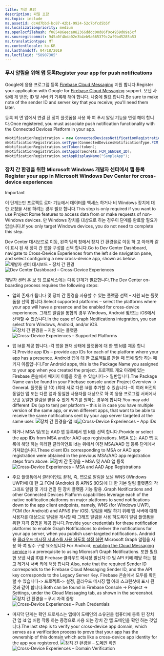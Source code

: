 ```yaml
---
title: 파일 포함
description: 파일 포함
ms.topic: include
ms.assetid: dc4d7bbd-bc87-42b1-9924-52c7bfcd5b5f
ms.localizationpriority: medium
ms.openlocfilehash: f085486eece082366dddc00d86f0c4959d09a5cf
ms.sourcegitcommit: 945a0f4bda02e3b4eb9a665379c2af9bd5285a53
ms.translationtype: MT
ms.contentlocale: ko-KR
ms.lasthandoff: 04/18/2019
ms.locfileid: "58907305"
---
```

### <a name="register-your-app-for-push-notifications"></a><span data-ttu-id="d353d-103">푸시 알림을 위해 앱 등록</span><span class="sxs-lookup"><span data-stu-id="d353d-103">Register your app for push notifications</span></span>

<span data-ttu-id="d353d-104">Google에 응용 프로그램 등록 [Firebase Cloud Messaging](https://firebase.google.com/docs/cloud-messaging/android/client) 지원 합니다.</span><span class="sxs-lookup"><span data-stu-id="d353d-104">Register your application with Google for [Firebase Cloud Messaging](https://firebase.google.com/docs/cloud-messaging/android/client) support.</span></span> <span data-ttu-id="d353d-105">보낸 사람에 게 받은; ID 및 서버 키 기록해 해야 합니다. 나중에 필요 합니다.</span><span class="sxs-lookup"><span data-stu-id="d353d-105">Be sure to make note of the sender ID and server key that you receive; you'll need them later.</span></span>

<span data-ttu-id="d353d-106">등록 되 면 앱에서 연결 된 장치 플랫폼을 사용 하 여 푸시 알림 기능을 연결 해야 합니다.</span><span class="sxs-lookup"><span data-stu-id="d353d-106">Once registered, you must associate push notification functionality with the Connected Devices Platform in your app.</span></span>

```Java
mNotificationRegistration = new ConnectedDevicesNotificationRegistration();
mNotificationRegistration.setType(ConnectedDevicesNotificationType.FCM);
mNotificationRegistration.setToken(token);
mNotificationRegistration.setAppId(Secrets.FCM_SENDER_ID);
mNotificationRegistration.setAppDisplayName("SampleApp");
```

### <a name="register-your-app-in-microsoft-windows-dev-center-for-cross-device-experiences"></a><span data-ttu-id="d353d-107">장치 간 환경을 위한 Microsoft Windows 개발자 센터에서 앱 등록</span><span class="sxs-lookup"><span data-stu-id="d353d-107">Register your app in Microsoft Windows Dev Center for cross-device experiences</span></span>

> [!IMPORTANT]
> <span data-ttu-id="d353d-108">이 단계는만 프로젝트 로마 기능에서 데이터를 액세스 하거나 비 Windows 장치에 대 한 요청을 사용 하려는 경우 필요 합니다.</span><span class="sxs-lookup"><span data-stu-id="d353d-108">This step is only required if you want to use Project Rome features to access data from or make requests of non-Windows devices.</span></span> <span data-ttu-id="d353d-109">만 Windows 장치를 대상으로 하는 경우이 단계를 완료할 필요가 없습니다.</span><span class="sxs-lookup"><span data-stu-id="d353d-109">If you only target Windows devices, you do not need to complete this step.</span></span>

<span data-ttu-id="d353d-110">Dev Center 대시보드로 이동, 왼쪽 탐색 창에서 장치 간 환경을로 이동 하 고 아래와 같이 표시 된 새 장치 간 앱을 구성를 선택 합니다.</span><span class="sxs-lookup"><span data-stu-id="d353d-110">Go to Dev Center Dashboard, navigate to Cross-Device Experiences from the left side navigation pane, and select configuring a new cross-device app, shown as below.</span></span>
<span data-ttu-id="d353d-111">![개발자 센터 대시보드 – 장치 간 환경](../../notifications/media/dev_center_portal/dev_center_portal_1_overview.png)</span><span class="sxs-lookup"><span data-stu-id="d353d-111">![Dev Center Dashboard – Cross-Device Experiences](../../notifications/media/dev_center_portal/dev_center_portal_1_overview.png)</span></span>

<span data-ttu-id="d353d-112">개발자 센터 온 보 딩 프로세스에는 다음 단계가 필요합니다.</span><span class="sxs-lookup"><span data-stu-id="d353d-112">The Dev Center on-boarding process requires the following steps:</span></span>
* <span data-ttu-id="d353d-113">앱의 존재가 됩니다 및 장치 간 환경을 사용할 수 있는 플랫폼 선택 – 지원 되는 플랫폼을 선택 합니다.</span><span class="sxs-lookup"><span data-stu-id="d353d-113">Select supported platforms – select the platforms where your app will have a presence and be enabled for cross-device experiences.</span></span> <span data-ttu-id="d353d-114">그래프 알림을 통합의 경우 Windows, Android 및/또는 iOS에서 선택할 수 있습니다.</span><span class="sxs-lookup"><span data-stu-id="d353d-114">In the case of Graph Notifications integration, you can select from Windows, Android, and/or iOS.</span></span>
<span data-ttu-id="d353d-115">![장치 간 환경을 – 지원 되는 플랫폼](../../notifications/media/dev_center_portal/dev_center_portal_2_supported_platforms.png)</span><span class="sxs-lookup"><span data-stu-id="d353d-115">![Cross-Device Experiences – Supported Platforms](../../notifications/media/dev_center_portal/dev_center_portal_2_supported_platforms.png)</span></span>

* <span data-ttu-id="d353d-116">앱 Id를 제공 합니다.-각 앱을 현재 상태에 플랫폼에 대 한 앱 Id를 제공 합니다.</span><span class="sxs-lookup"><span data-stu-id="d353d-116">Provide app IDs – provide app IDs for each of the platform where your app has a presence.</span></span> <span data-ttu-id="d353d-117">Android 앱에 대 한 프로젝트를 만들 때 앱에 할당 하는 패키지 이름입니다.</span><span class="sxs-lookup"><span data-stu-id="d353d-117">For Android apps, this is the Package Name you assigned to your app when you created the project.</span></span> <span data-ttu-id="d353d-118">프로젝트 개요 아래에 있는 Firebase 콘솔에서 패키지 이름을 찾을 수 있습니다-> 일반입니다.</span><span class="sxs-lookup"><span data-stu-id="d353d-118">The Package Name can be found in your Firebase console under Project Overview -> General.</span></span> <span data-ttu-id="d353d-119">플랫폼 당 10) (최대 서로 다른 Id를 추가할 수 있습니다 –이 여러 버전의 동일한 앱 또는 다른 앱과 동일한 사용자를 대상으로 하 여 응용 프로그램 서버에서 보낸 동일한 알림을 받을 수 있게 되기를 원하는 경우에 합니다.</span><span class="sxs-lookup"><span data-stu-id="d353d-119">You may add different IDs (up to ten) per platform – this is in case you have multiple version of the same app, or even different apps, that want to be able to receive the same notifications sent by your app server targeted at the same user.</span></span> 
<span data-ttu-id="d353d-120">![장치 간 환경을-앱 Id](../../notifications/media/dev_center_portal/dev_center_portal_3_app_ids.png)</span><span class="sxs-lookup"><span data-stu-id="d353d-120">![Cross-Device Experiences – App IDs](../../notifications/media/dev_center_portal/dev_center_portal_3_app_ids.png)</span></span>

* <span data-ttu-id="d353d-121">하거나 MSA 및/또는 AAD 앱 등록에서 앱 Id를 선택 합니다.</span><span class="sxs-lookup"><span data-stu-id="d353d-121">Provide or select the app IDs from MSA and/or AAD app registrations.</span></span> <span data-ttu-id="d353d-122">MSA 또는 AAD 앱 등록에 해당 하는 이러한 클라이언트 Id는 위에서 이전 MSA/AAD 앱 등록 단계에서 가져왔습니다.</span><span class="sxs-lookup"><span data-stu-id="d353d-122">These client IDs corresponding to MSA or AAD app registration were obtained in the previous MSA/AAD app registration steps from above.</span></span> 
<span data-ttu-id="d353d-123">![장치 간 환경을 – MSA 및 AAD 앱 등록](../../notifications/media/dev_center_portal/dev_center_portal_4_msa_aad_connections.png)</span><span class="sxs-lookup"><span data-stu-id="d353d-123">![Cross-Device Experiences – MSA and AAD App Registrations](../../notifications/media/dev_center_portal/dev_center_portal_4_msa_aad_connections.png)</span></span>

* <span data-ttu-id="d353d-124">주요 플랫폼에서 클라이언트 끝점, 즉, 앱으로 알림을 보낼 WNS (Windows UWP)에 대 한 고 FCM (Android) 용 APNS (iOS)에 대 한 기본 알림 플랫폼의 각 그래프 알림 및 기타 연결 된 장치 플랫폼 기능 활용 .</span><span class="sxs-lookup"><span data-stu-id="d353d-124">Graph Notifications and other Connected Devices Platform capabilities leverage each of the native notification platforms on major platforms to send notifications down to the app client endpoints, namely, WNS (for Windows UWP), FCM (for Android) and APNS (for iOS).</span></span> <span data-ttu-id="d353d-125">알림을 배달 하기 위해 앱 서버에 대해 사용자를 대상으로 알림을 게시할 때 그래프 알림을 사용 하도록이 알림 플랫폼을 위한 자격 증명을 제공 합니다.</span><span class="sxs-lookup"><span data-stu-id="d353d-125">Provide your credentials for these notification platforms to enable Graph Notifications to deliver the notifications for your app server, when you publish user-targeted notifications.</span></span> <span data-ttu-id="d353d-126">Android 용 [클라우드 메시징 서비스를 사용 하도록 설정 하면](https://firebase.google.com/docs/cloud-messaging/android/client) Microsoft Graph 알림을 사용 하 여 필수 구성 요소입니다.</span><span class="sxs-lookup"><span data-stu-id="d353d-126">For Android, [enabling the Cloud Messaging service](https://firebase.google.com/docs/cloud-messaging/android/client) is a prerequisite to using Microsoft Graph Notifications.</span></span> <span data-ttu-id="d353d-127">또한 필요한 보낸 사람 ID를 Firebase 클라우드 메시징 발신자 ID 및 API 키에 해당 하는 참고 레거시 서버 키에 해당 합니다.</span><span class="sxs-lookup"><span data-stu-id="d353d-127">Also, note that the required Sender ID corresponds to the Firebase Cloud Messaging Sender ID, and the API key corresponds to the Legacy Server Key.</span></span> <span data-ttu-id="d353d-128">Firebase 콘솔에서 모두를 확인할 수 있습니다-> 프로젝트-> 설정, 클라우드 메시징 탭 아래 스크린샷에 표시 된 것과 같이 합니다.</span><span class="sxs-lookup"><span data-stu-id="d353d-128">Both can be found in Firebase Console -> Project -> Settings, under the Cloud Messaging tab, as shown in the screenshot.</span></span>
<span data-ttu-id="d353d-129">![장치 간 환경을 – 푸시 자격 증명](../../notifications/media/dev_center_portal/dev_center_portal_5_push_credentials.png)</span><span class="sxs-lookup"><span data-stu-id="d353d-129">![Cross-Device Experiences – Push Credentials](../../notifications/media/dev_center_portal/dev_center_portal_5_push_credentials.png)</span></span>

* <span data-ttu-id="d353d-130">마지막 단계는 확인 프로세스는 앱에이 도메인의 소유권을 컴퓨터에 등록 된 장치 간 앱 id 앱 처럼 작동 하는 증명으로 사용 되는 장치 간 앱 도메인을 확인 하는 것입니다.</span><span class="sxs-lookup"><span data-stu-id="d353d-130">The last step is to verify your cross-device app domain, which serves as a verification process to prove that your app has the ownership of this domain which acts like a cross-device app identity for the app you registered.</span></span>
<span data-ttu-id="d353d-131">![장치 간 환경을 – 도메인 확인](../../notifications/media/dev_center_portal/dev_center_portal_6_domain_verification.png)</span><span class="sxs-lookup"><span data-stu-id="d353d-131">![Cross-Device Experiences – Domain Verification](../../notifications/media/dev_center_portal/dev_center_portal_6_domain_verification.png)</span></span>
